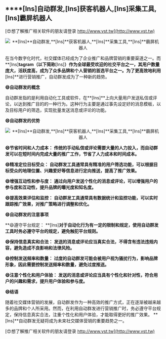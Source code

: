 ## ****[Ins]**自动群发,**[Ins]**获客机器人,**[Ins]**采集工具,**[Ins]**霸屏机器人**

[😍想了解推广相关软件的朋友请登录 http://www.vst.tw](http://www.vst.tw)

 <center><img src="https://vst.tw/MP4/tuiguang/png/7.png" alt="**[Ins]**自动群发,**[Ins]**获客机器人,**[Ins]**采集工具,**[Ins]**霸屏机器人"></center>

在当今数字化时代，社交媒体已经成为了企业推广和品牌营销的重要渠道之一。而**[Ins]**tagram（以下简称**[Ins]**）作为全球最受欢迎的社交平台之一，其用户数量庞大，活跃度高，成为了众多品牌和个人营销的首选平台之一。为了更高效地利用**[Ins]**进行营销推广，自动群发成为了一种新的趋势。

**😄自动群发的概念**

自动群发指的是利用自动化工具或软件，在**[Ins]**上向大量用户发送私信或评论，以达到推广目的的一种行为。这种行为主要是通过事先设定好的消息模板，以及目标用户的筛选，实现批量发送消息或评论的功能。

**😄自动群发的优势**

 <center><img src="https://vst.tw/MP4/tuiguang/png/7.png" alt="**[Ins]**自动群发,**[Ins]**获客机器人,**[Ins]**采集工具,**[Ins]**霸屏机器人"></center>

**😄节省时间和人力成本： 传统的手动私信或评论需要大量的人力投入，而自动群发可以在短时间内完成大量的推广工作，节省了人力成本和时间成本。**

**😄精准定位目标受众： 自动群发工具通常具有精准的用户筛选功能，可以根据目标受众的地理位置、兴趣爱好等信息进行定向推送，提高了推广效果。**

**😄增强互动性和参与度： 通过向用户发送个性化的消息或评论，可以增强用户的参与度和互动性，提升品牌的曝光度和知名度。**

**😄提高效果评估和监控： 自动群发工具通常具有数据统计和监控功能，可以实时跟踪推广效果，对推广策略进行调整和优化。**

**😄自动群发的注意事项**

**😄遵守平台规定： **[Ins]**对于自动化行为有一定的限制和规定，使用自动群发工具时务必遵守平台的规定，避免触犯平台规则。**

**😄保持信息真实和合法： 发送的消息或评论应当真实合法，不得含有违法违规内容，避免造成不良影响和法律风险。**

**😄控制发送频率和数量： 过度的自动群发可能会被用户视为骚扰行为，影响品牌形象，因此需要控制发送频率和数量，避免过度推送。**

**😄注意个性化和用户体验： 发送的消息或评论应当具有个性化和针对性，符合用户的兴趣和需求，提升用户体验和参与度。**

**😄结语**

随着社交媒体营销的发展，自动群发作为一种高效的推广方式，正在逐渐被越来越多的品牌和个人所采用。然而，在利用自动群发进行营销推广时，务必遵守平台规定，保持信息真实合法，注重个性化和用户体验，才能取得更好的推广效果。 **[Ins]**自动群发无疑将成为未来社交媒体营销的重要趋势之一。

[😍想了解推广相关软件的朋友请登录 http://www.vst.tw](http://www.vst.tw)



